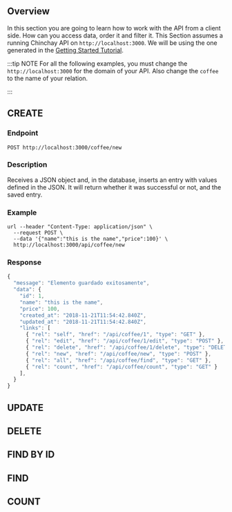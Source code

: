 ## Overview

In this section you are going to learn how to work with the API from a client side. How can you access data, order it and filter it. This Section assumes a running Chinchay API on `http://localhost:3000`. We will be using the one generated in the [Getting Started Tutorial](../gettingstarted/ejs).


:::tip NOTE
  For all the following examples, you must change the `http://localhost:3000` for the domain of your API. Also change the `coffee` to the name of your relation. 

:::



## CREATE

 ### Endpoint

 ```
 POST http://localhost:3000/coffee/new
 ```


### Description
 Receives a JSON object and, in the database, inserts an entry with values defined in the JSON. It will return whether it was successful or not, and the saved entry.

### Example

```
url --header "Content-Type: application/json" \
  --request POST \
  --data '{"name":"this is the name","price":100}' \
  http://localhost:3000/api/coffee/new
```

### Response

```javascript
{
  "message": "Elemento guardado exitosamente",
  "data": {
    "id": 1,
    "name": "this is the name",
    "price": 100,
    "created_at": "2018-11-21T11:54:42.840Z",
    "updated_at": "2018-11-21T11:54:42.840Z",
    "links": [
      { "rel": "self", "href": "/api/coffee/1", "type": "GET" },
      { "rel": "edit", "href": "/api/coffee/1/edit", "type": "POST" },
      { "rel": "delete", "href": "/api/coffee/1/delete", "type": "DELETE" },
      { "rel": "new", "href": "/api/coffee/new", "type": "POST" },
      { "rel": "all", "href": "/api/coffee/find", "type": "GET" },
      { "rel": "count", "href": "/api/coffee/count", "type": "GET" }
    ],
  }
}
```



## UPDATE

## DELETE

## FIND BY ID 


## FIND

## COUNT
